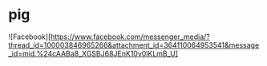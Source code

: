 # pig
 ![Facebook][https://www.facebook.com/messenger_media/?thread_id=100003846965266&attachment_id=364110064953541&message_id=mid.%24cAABa8_XGSBJ68JEnK10v0lKLmB_U]